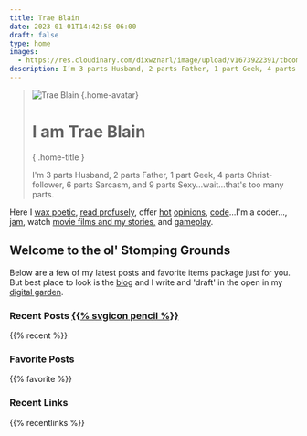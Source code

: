 ```yaml
---
title: Trae Blain
date: 2023-01-01T14:42:58-06:00
draft: false
type: home
images:
  - https://res.cloudinary.com/dixwznarl/image/upload/v1673922391/tbcom/tblain-background.jpg
description: I’m 3 parts Husband, 2 parts Father, 1 part Geek, 4 parts Christ-follower, 6 parts Sarcasm, and 9 parts Sexy…wait…that’s too many parts.
---
```


<blockquote>

![Trae Blain](https://res.cloudinary.com/dixwznarl/image/upload/v1673578716/tbcom/avatar.svg)
{.home-avatar}

# I am Trae Blain
{ .home-title }

I'm 3 parts Husband, 2 parts Father, 1 part Geek, 4 parts Christ-follower, 6 parts Sarcasm, and 9 parts Sexy...wait...that's too many parts.

</blockquote>

Here I [wax poetic](/blog/), [read profusely](/about/#reading), offer [hot](https://twitter.com/traeblain) [opinions](https://social.lol/@trae), [code](https://github.com/traeblain)...I'm a coder..., [jam](https://last.fm/tblain), watch [movie films and my stories,](https://trakt.tv/users/traeblain) and [gameplay](https://rawg.io/@g0thar).

## Welcome to the ol' Stomping Grounds

Below are a few of my latest posts and favorite items package just for you.  But best place to look is the [blog](/blog/) and I write and 'draft' in the open in my [digital garden](/notebook/).

### Recent Posts [{{% svgicon pencil %}}](/blog/ "Link to Blog")

{{% recent %}}

### Favorite Posts

{{% favorite %}}

### Recent Links

{{% recentlinks %}}

